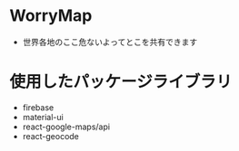 # WorryMap
- 世界各地のここ危ないよってとこを共有できます

# 使用したパッケージライブラリ
- firebase
- material-ui
- react-google-maps/api
- react-geocode